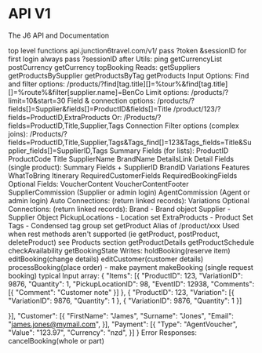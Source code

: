 API V1
===

The J6 API and Documentation

top level functions
api.junction6travel.com/v1/
pass ?token &sessionID for first login
always pass ?sessionID after
Utils:
ping
getCurrencyList
postCurrency
getCurrency
topBooking
Reads:
getSuppliers
getProductsBySupplier
getProductsByTag
getProducts
Input Options:
Find and filter options:
/products/?find[tag.title][]=%tour%&find[tag.title][]=%route%&filter[supplier.name]=BenCo
Limit options:
/products/?limit=10&start=30
Field & connection options:
/products/?fields[]=Supplier&fields[]=ProductID&fields[]=Title
/product/123/?fields=ProductID,ExtraProducts Or:
/Products/?fields=ProductID,Title,Supplier,Tags
Connection Filter options (complex joins):
/Products/?fields=ProductID,Title,Supplier,Tags&Tags_find[]=123&Tags_fields=Title&Supplier_fields[]=SupplierID,Tags
Summary Fields (for lists):
ProductID
ProductCode
Title
SupplierName
BrandName
DetailsLink
Detail Fields (single product):
Summary Fields +
SupplierID
BrandID
Variations
Features
WhatToBring
Itinerary
RequiredCustomerFields
RequiredBookingFields
Optional Fields:
VoucherContent
VoucherContentFooter
SupplierCommission (Supplier or admin login)
AgentCommission (Agent or admin login)
Auto Connections: (return linked records):
Variations
Optional Connections: (return linked records):
Brand - Brand object
Supplier - Supplier Object
PickupLocations - Location set
ExtraProducts - Product Set
Tags - Condensed tag group set
getProduct
Alias of /product/xxx
Used when rest methods aren't supported (ie getProduct, postProduct, deleteProduct)
see Products section
getProductDetails
getProductSchedule
checkAvailability
getBookingState
Writes:
holdBooking(reserve item)
editBooking(change details) editCustomer(customer details)
processBooking(place order) - make payment
makeBooking (single request booking)
typical Input array:
{
  "Items": [{
      "ProductID": 123,
      "VariationID": 9876,
      "Quantity": 1,
      "PickupLocationID": 98,
      "EventID": 12938,
      "Comments": [{
        "Comment": "Customer note"
      }]
    },
    {
      "ProductID": 123,
      "Variation": [{
        "VariationID": 9876,
        "Quantity": 1
       }, 
       {
        "VariationID": 9876,
        "Quantity": 1
      }]

  }],
  "Customer": [{
    "FirstName": "James",
    "Surname": "Jones",
    "Email": "james.jones@mymail.com",
  }],
 "Payment": [{
    "Type": "AgentVoucher",
    "Value": "123.97",
    "Currency": "nzd",
  }]
}
Error Responses:
cancelBooking(whole or part)


